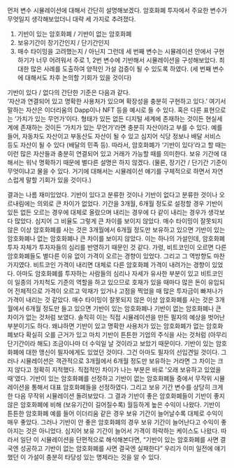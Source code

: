 먼저 변수 시뮬레이션에 대해서 간단히 설명해보겠다. 
암호화폐 투자에서 주요한 변수가 무엇일지 생각해보았더니 대략 세 가지로 추려졌다. 
1) 기반이 있는 암호화폐 / 기반이 없는 암호화폐 
2) 보유기간이 장기간인지 / 단기간인지 
3) 매수 타이밍을 고려했는지 / 아닌지 
그런데 세 번째 변수는 시뮬레이션 안에서 구현하기가 너무 어려워서 주로 1, 2번 변수에 기반해서 시뮬레이션을 구성해보았다. 
최대한 많은 사례를 도출하여 양적인 가설 검증이 될 수 있도록 하였다. (세 번째 변수에 대해서도 차후 논의할 기회가 있을 것이다)

기반이 있다 / 없다의 간단한 기준은 다음과 같다.  
‘자산과 연결되어 있고 명확한 사용처가 있으며 확장성을 충분히 구현하고 있다.’ 여기서 말하는 자산은 이더리움의 Dapp이나 NFT 등을 예시로 들 수 있다. 
혹은 다른 표현으로는 ‘가치가 있는 무언가’이다. 형태가 있든 없든 디지털 세계에 존재하는 것이든 현실세계에 존재하는 것이든 ‘가치가 있는 무언가’라면 충분히 
자산이라고 부를 수 있다. 예를 들어, 자동차도 자산이고 부동산도 자산이 될 수 있고 심지어 식당 정보나 배달 서비스 등도 자산이 될 수 있다 (배달의 민족 등). 
따라서, 암호화폐가 ‘기반이 있다’라고 할 때는 이런 많은 자산들과 충분히 연결되어 있고 거래가 가능할 때를 의미한다. 
보유 기간에 대해서는 워낙 명확하기 때문에 별다른 설명은 하지 않겠다. (물론, 장기간 / 단기간 기준이 무엇이냐고 물을 수 있다. 거기에 대해서는 
시뮬레이션 얘기를 구체적으로 하면서 자연스럽게 말할 기회가 있을 것이다.) 


결과는 나름 재미있었다. 
기반이 있다고 분류한 것이나 기반이 없다고 분류한 것이나 오르내림에는 의외로 큰 차이가 없었다. 기간을 3개월, 6개월 정도로 설정할 경우 기반이 있든 없든 
오르는 경우에 대체로 올랐으며 내리는 경우에 다 같이 내리는 경우가 생각보다 많았다. 심지어 그 비율도 그렇게 큰 차이를 보이지 않았다. 매수 타이밍이 잘못되지 
않은 이상 암호화폐를 사는 것은 3개월에서 6개월 정도만 보유하고 있으면 기반이 있는 암호화폐나 없는 암호화폐나 큰 차이를 보이지 않았다. 
이는 하나의 가설인데, 암호화폐 투자 자체가 투자자들의 심리를 반영하기 때문인 것 같다. 가령, 비트코인이 오르면 다른 암호화폐들도 별다른 이유 없이 가격이 오르는 경향이 있었다. 
그리고 그 역방향도 마찬가지였다. 비트코인 가격이 내리면 대체로 다른 암호화폐 가격이 내려가는 경향이 있었다. 아마도 암호화폐를 투자하는 사람들의 심리나 자세가 유사한 
부분이 있고 비트코인이 일종의 가치척도 기준의 역할을 하고 있으므로 호재가 있을 때마다 많은 돈이 유입되어 전체적으로 가격이 오르고 악재가 있거나 고점을 찍었을 때 많은 
투자금이 빠져나가 가격이 내리는 것 같았다. 
매수 타이밍이 잘못되지 않은 이상 암호화폐를 사는 것은 3개월에서 6개월 정도만 들고 있으면 기반이 있는 암호화폐나 기반이 없는 암호화폐나 큰 차이가 없는 것처럼 보였다. 
솔직히 이는 직접 시뮬레이션을 만든 필자의 예상을 벗어난 부분이기도 하다. 왜냐하면 기반이 있고 명확한 사용처가 있는 암호화폐가 없는 암호화폐보다 확실히 오를 근거가 있고 
마치 기반이 튼튼한 기업의 주식을 사는 것처럼 (아무리 단기간이라 해도) 조금이나마 더 수익일 날 것이라고 보았기 때문이다. 기반이 있는 암호화폐에 대한 맹신이 필자에게도 
있었던 것이다. 그건 아마도 필자의 선입견일 것이다. 그러나 시뮬레이션은 객관적으로 3개월에서 6개월 정도만 보유하는 거라면 그 차이는 크지 않다고 정확히 지적했다. 
직접적인 차이가 나는 부분은 바로 '오래 보유하고 있었을 때'였다. 기반이 있는 암호화폐를 선정하고 기반이 없는 암호화폐들 중에서 무작위 시뮬레이션을 통해서 대표 암호화폐들을 
선정하였다. 그리고 보유 기간 변수를 상당히 크게 한 다음 무작위 시뮬레이션 돌려보았다. 그 결과 기반이 좋은 암호화폐들이 기반이 좋지 않은 암호화폐에 비해 (보유기간이 길어질수록) 
월등하게 높은 수익이 나왔다. 기반이 튼튼한 암호화폐 예를 들어 이더리움 같은 경우 보유 기간이 늘어날수록 대체로 수익이 매우 좋았다. 그러나 기반이 안 좋은 암호화폐의 경우 
보유 기간이 늘어난다고 수익이 좋아지는 것은 아니었다. 심지어 보유 기간이 늘어서 가격이 하락하는 케이스도 나왔다. 
따라서 일단 이 시뮬레이션을 단편적으로 해석해본다면, “기반이 있는 암호화폐를 사면 결국엔 성공하고 기반이 없는 암호화폐를 사면 결국엔 실패한다” 우리가 이미 일전에 
얘기했던 이 가설이 충분히 타당성 있는 명제라는 것을 알 수 있다. 
